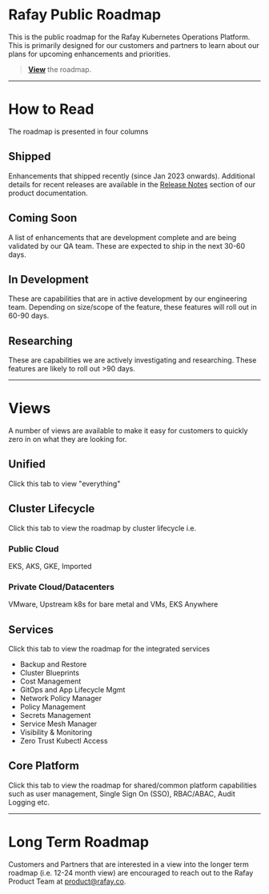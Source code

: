 # Rafay Public Roadmap
This is the public roadmap for the Rafay Kubernetes Operations Platform. This is primarily designed for our customers and partners to learn about our plans for upcoming enhancements and priorities. 

> **[View](https://github.com/orgs/RafaySystems/projects/3/views/1)** the roadmap. 

--- 

# How to Read 
The roadmap is presented in four columns

## Shipped
Enhancements that shipped recently (since Jan 2023 onwards). Additional details for recent releases are available in the [Release Notes](https://docs.rafay.co/releasenotes/overview/) section of our product documentation. 

## Coming Soon
A list of enhancements that are development complete and are being validated by our QA team. These are expected to ship in the next 30-60 days. 

## In Development 
These are capabilities that are in active development by our engineering team. Depending on size/scope of the feature, these features will roll out in 60-90 days. 

## Researching
These are capabilities we are actively investigating and researching. These features are likely to roll out >90 days. 

--- 
# Views

A number of views are available to make it easy for customers to quickly zero in on what they are looking for. 

## Unified
Click this tab to view "everything" 

## Cluster Lifecycle 
Click this tab to view the roadmap by cluster lifecycle i.e. 

### Public Cloud
EKS, AKS, GKE, Imported

### Private Cloud/Datacenters
VMware, Upstream k8s for bare metal and VMs, EKS Anywhere  

## Services
Click this tab to view the roadmap for the integrated services

- Backup and Restore 
- Cluster Blueprints 
- Cost Management 
- GitOps and App Lifecycle Mgmt 
- Network Policy Manager 
- Policy Management 
- Secrets Management
- Service Mesh Manager 
- Visibility & Monitoring 
- Zero Trust Kubectl Access 

## Core Platform 
Click this tab to view the roadmap for shared/common platform capabilities such as user management, Single Sign On (SSO), RBAC/ABAC, Audit Logging etc. 

---
# Long Term Roadmap

Customers and Partners that are interested in a view into the longer term roadmap (i.e. 12-24 month view) are encouraged to reach out to the Rafay Product Team at product@rafay.co. 
